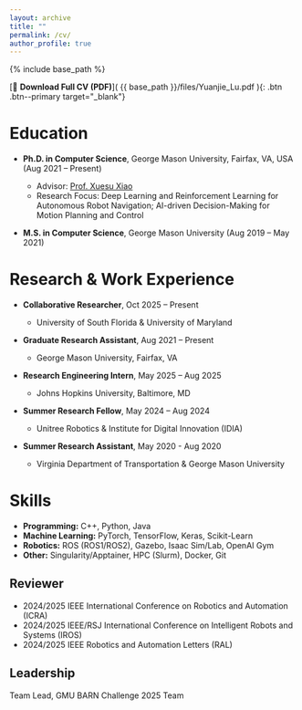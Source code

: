```yaml
---
layout: archive
title: ""
permalink: /cv/
author_profile: true
---
```


{% include base_path %}

[📄 **Download Full CV (PDF)**]( {{ base_path }}/files/Yuanjie_Lu.pdf ){: .btn .btn--primary target="_blank"}

Education
======
* **Ph.D. in Computer Science**, George Mason University, Fairfax, VA, USA (Aug 2021 – Present)
  * Advisor: [Prof. Xuesu Xiao](https://cs.gmu.edu/~xiao/)
  * Research Focus: Deep Learning and Reinforcement Learning for Autonomous Robot Navigation; AI-driven Decision-Making for Motion Planning and Control

* **M.S. in Computer Science**, George Mason University (Aug 2019 – May 2021)

Research & Work Experience
======
* **Collaborative Researcher**, Oct 2025 – Present  
  * University of South Florida & University of Maryland  

* **Graduate Research Assistant**, Aug 2021 – Present  
  * George Mason University, Fairfax, VA  

* **Research Engineering Intern**, May 2025 – Aug 2025  
  * Johns Hopkins University, Baltimore, MD  

* **Summer Research Fellow**, May 2024 – Aug 2024  
  * Unitree Robotics & Institute for Digital Innovation (IDIA)  
 
* **Summer Research Assistant**, May 2020 - Aug 2020 
  * Virginia Department of Transportation & George Mason University
    
Skills
======
* **Programming:** C++, Python, Java  
* **Machine Learning:** PyTorch, TensorFlow, Keras, Scikit-Learn 
* **Robotics:** ROS (ROS1/ROS2), Gazebo, Isaac Sim/Lab, OpenAI Gym
* **Other:** Singularity/Apptainer, HPC (Slurm), Docker, Git  

## Reviewer

* 2024/2025 IEEE International Conference on Robotics and Automation (ICRA)
* 2024/2025 IEEE/RSJ International Conference on Intelligent Robots and Systems (IROS)
* 2024/2025 IEEE Robotics and Automation Letters (RAL)

## Leadership

Team Lead, GMU BARN Challenge 2025 Team


